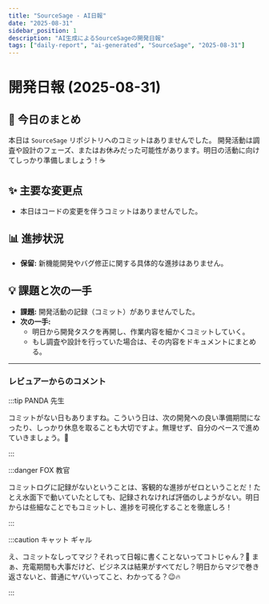 ```yaml
---
title: "SourceSage - AI日報"
date: "2025-08-31"
sidebar_position: 1
description: "AI生成によるSourceSageの開発日報"
tags: ["daily-report", "ai-generated", "SourceSage", "2025-08-31"]
---
```


# 開発日報 (2025-08-31)

## 🚀 今日のまとめ
本日は `SourceSage` リポジトリへのコミットはありませんでした。
開発活動は調査や設計のフェーズ、またはお休みだった可能性があります。明日の活動に向けてしっかり準備しましょう！☕

## ✨ 主要な変更点
- 本日はコードの変更を伴うコミットはありませんでした。

## 📊 進捗状況
- **保留:** 新機能開発やバグ修正に関する具体的な進捗はありません。

## 💡 課題と次の一手
- **課題:** 開発活動の記録（コミット）がありませんでした。
- **次の一手:**
    - 明日から開発タスクを再開し、作業内容を細かくコミットしていく。
    - もし調査や設計を行っていた場合は、その内容をドキュメントにまとめる。

---

### レビュアーからのコメント

:::tip PANDA 先生

コミットがない日もありますね。こういう日は、次の開発への良い準備期間になったり、しっかり休息を取ることも大切ですよ。無理せず、自分のペースで進めていきましょう。🐼

:::

:::danger FOX 教官

コミットログに記録がないということは、客観的な進捗がゼロということだ！たとえ水面下で動いていたとしても、記録されなければ評価のしようがない。明日からは些細なことでもコミットし、進捗を可視化することを徹底しろ！

:::

:::caution キャット ギャル

え、コミットなしってマジ？それって日報に書くことないってコトじゃん？🥺 まぁ、充電期間も大事だけど、ビジネスは結果がすべてだし？明日からマジで巻き返さないと、普通にヤバいってこと、わかってる？😉🔥

:::